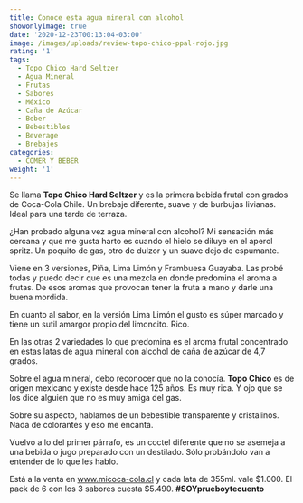 ```yaml
---
title: Conoce esta agua mineral con alcohol
showonlyimage: true
date: '2020-12-23T00:13:04-03:00'
image: /images/uploads/review-topo-chico-ppal-rojo.jpg
rating: '1'
tags:
  - Topo Chico Hard Seltzer
  - Agua Mineral
  - Frutas
  - Sabores
  - México
  - Caña de Azúcar
  - Beber
  - Bebestibles
  - Beverage
  - Brebajes
categories:
  - COMER Y BEBER
weight: '1'
---
```

Se llama **Topo Chico Hard Seltzer** y es la primera bebida frutal con grados de Coca-Cola Chile. Un brebaje diferente, suave y de burbujas livianas. Ideal para una tarde de terraza.

<!--more-->

¿Han probado alguna vez agua mineral con alcohol? Mi sensación más cercana y que me gusta harto es cuando el hielo se diluye en el aperol spritz. Un poquito de gas, otro de dulzor y un suave dejo de espumante.

Viene en 3 versiones, Piña, Lima Limón y Frambuesa Guayaba. Las probé todas y puedo decir que es una mezcla en donde predomina el aroma a frutas. De esos aromas que provocan tener la fruta a mano y darle una buena mordida.

En cuanto al sabor, en la versión Lima Limón el gusto es súper marcado y tiene un sutil amargor propio del limoncito. Rico.

En las otras 2 variedades lo que predomina es el aroma frutal concentrado en estas latas de agua mineral con alcohol de caña de azúcar de 4,7 grados. 

Sobre el agua mineral, debo reconocer que no la conocía. **Topo Chico** es de origen mexicano y existe desde hace 125 años. Es muy rica. Y ojo que se los dice alguien que no es muy amiga del gas.

Sobre su aspecto, hablamos de un bebestible transparente y cristalinos. Nada de colorantes y eso me encanta.

Vuelvo a lo del primer párrafo, es un coctel diferente que no se asemeja a una bebida o jugo preparado con un destilado. Sólo probándolo van a entender de lo que les hablo.

Está a la venta en www.micoca-cola.cl y cada lata de 355ml. vale $1.000. El pack de 6 con los 3 sabores cuesta $5.490. **\#SOYprueboytecuento**
